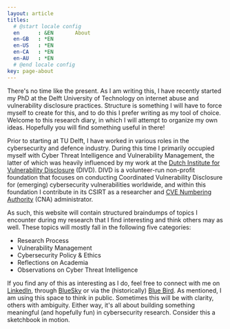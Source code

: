 ```yaml
---
layout: article
titles:
  # @start locale config
  en      : &EN       About
  en-GB   : *EN
  en-US   : *EN
  en-CA   : *EN
  en-AU   : *EN
  # @end locale config
key: page-about
---
```


There's no time like the present. As I am writing this, I have recently started my PhD at the Delft University of Technology on internet abuse and vulnerability disclosure practices. Structure is something I will have to force myself to create for this, and to do this I prefer writing as my tool of choice. Welcome to this research diary, in which I will attempt to organize my own ideas. Hopefully you will find something useful in there!

Prior to starting at TU Delft, I have worked in various roles in the cybersecurity and defence industry. During this time I primarily occupied myself with Cyber Threat Intelligence and Vulnerability Management, the latter of which was heavily influenced by my work at the [Dutch Institute for Vulnerability Disclosure](https://www.divd.nl/who-we-are/team/people/max-van-der-horst/) (DIVD). DIVD is a volunteer-run non-profit foundation that focuses on conducting Coordinated Vulnerability Disclosure for (emerging) cybersecurity vulnerabilities worldwide, and within this foundation I contribute in its CSIRT as a researcher and [CVE Numbering Authority](https://www.cve.org/ProgramOrganization/CNAs) (CNA) administrator.

As such, this website will contain structured braindumps of topics I encounter during my research that I find interesting and think others may as well. These topics will mostly fall in the following five categories:
* Research Process
* Vulnerability Management
* Cybersecurity Policy & Ethics
* Reflections on Academia
* Observations on Cyber Threat Intelligence

If you find any of this as interesting as I do, feel free to connect with me on [LinkedIn](https://linkedin.com/in/maxhorst), through [BlueSky](https://bsky.app/profile/0x5h4un.bsky.social) or via the (historically) [Blue Bird](https://x.com/Shaunitor). As mentioned, I am using this space to think in public. Sometimes this will be with clarity, others with ambiguity. Either way, it's all about building something meaningful (and hopefully fun) in cybersecurity research. Consider this a sketchbook in motion.


